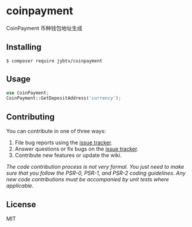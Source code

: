 <h1> coinpayment </h1>

<p align="left"> CoinPayment 币种钱包地址生成</p>


## Installing

```shell
$ composer require jybtx/coinpayment
```

## Usage

```php
use CoinPayment;
CoinPayment::GetDepositAddress('currency');
```

## Contributing

You can contribute in one of three ways:

1. File bug reports using the [issue tracker](https://github.com/jybtx/coinpayment/issues).
2. Answer questions or fix bugs on the [issue tracker](https://github.com/jybtx/coinpayment/issues).
3. Contribute new features or update the wiki.

_The code contribution process is not very formal. You just need to make sure that you follow the PSR-0, PSR-1, and PSR-2 coding guidelines. Any new code contributions must be accompanied by unit tests where applicable._

## License

MIT